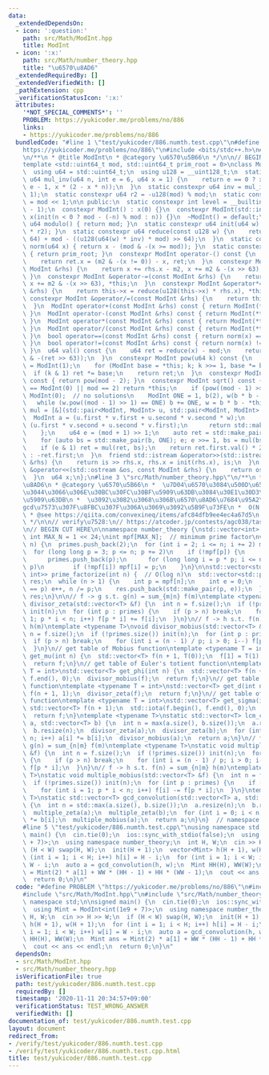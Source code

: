 ```yaml
---
data:
  _extendedDependsOn:
  - icon: ':question:'
    path: src/Math/ModInt.hpp
    title: ModInt
  - icon: ':x:'
    path: src/Math/number_theory.hpp
    title: "\u6570\u8AD6"
  _extendedRequiredBy: []
  _extendedVerifiedWith: []
  _pathExtension: cpp
  _verificationStatusIcon: ':x:'
  attributes:
    '*NOT_SPECIAL_COMMENTS*': ''
    PROBLEM: https://yukicoder.me/problems/no/886
    links:
    - https://yukicoder.me/problems/no/886
  bundledCode: "#line 1 \"test/yukicoder/886.numth.test.cpp\"\n#define PROBLEM \"\
    https://yukicoder.me/problems/no/886\"\n#include <bits/stdc++.h>\n#line 3 \"src/Math/ModInt.hpp\"\
    \n/**\n * @title ModInt\n * @category \u6570\u5B66\n */\n\n// BEGIN CUT HERE\n\
    template <std::uint64_t mod, std::uint64_t prim_root = 0>\nclass ModInt {\n private:\n\
    \  using u64 = std::uint64_t;\n  using u128 = __uint128_t;\n  static constexpr\
    \ u64 mul_inv(u64 n, int e = 6, u64 x = 1) {\n    return e == 0 ? x : mul_inv(n,\
    \ e - 1, x * (2 - x * n));\n  }\n  static constexpr u64 inv = mul_inv(mod, 6,\
    \ 1);\n  static constexpr u64 r2 = -u128(mod) % mod;\n  static constexpr u64 m2\
    \ = mod << 1;\n\n public:\n  static constexpr int level = __builtin_ctzll(mod\
    \ - 1);\n  constexpr ModInt() : x(0) {}\n  constexpr ModInt(std::int64_t n) :\
    \ x(init(n < 0 ? mod - (-n) % mod : n)) {}\n  ~ModInt() = default;\n  static constexpr\
    \ u64 modulo() { return mod; }\n  static constexpr u64 init(u64 w) { return reduce(u128(w)\
    \ * r2); }\n  static constexpr u64 reduce(const u128 w) {\n    return u64(w >>\
    \ 64) + mod - ((u128(u64(w) * inv) * mod) >> 64);\n  }\n  static constexpr u64\
    \ norm(u64 x) { return x - (mod & -(x >= mod)); }\n  static constexpr u64 pr_rt()\
    \ { return prim_root; }\n  constexpr ModInt operator-() const {\n    ModInt ret;\n\
    \    return ret.x = (m2 & -(x != 0)) - x, ret;\n  }\n  constexpr ModInt &operator+=(const\
    \ ModInt &rhs) {\n    return x += rhs.x - m2, x += m2 & -(x >> 63), *this;\n \
    \ }\n  constexpr ModInt &operator-=(const ModInt &rhs) {\n    return x -= rhs.x,\
    \ x += m2 & -(x >> 63), *this;\n  }\n  constexpr ModInt &operator*=(const ModInt\
    \ &rhs) {\n    return this->x = reduce(u128(this->x) * rhs.x), *this;\n  }\n \
    \ constexpr ModInt &operator/=(const ModInt &rhs) {\n    return this->operator*=(rhs.inverse());\n\
    \  }\n  ModInt operator+(const ModInt &rhs) const { return ModInt(*this) += rhs;\
    \ }\n  ModInt operator-(const ModInt &rhs) const { return ModInt(*this) -= rhs;\
    \ }\n  ModInt operator*(const ModInt &rhs) const { return ModInt(*this) *= rhs;\
    \ }\n  ModInt operator/(const ModInt &rhs) const { return ModInt(*this) /= rhs;\
    \ }\n  bool operator==(const ModInt &rhs) const { return norm(x) == norm(rhs.x);\
    \ }\n  bool operator!=(const ModInt &rhs) const { return norm(x) != norm(rhs.x);\
    \ }\n  u64 val() const {\n    u64 ret = reduce(x) - mod;\n    return ret + (mod\
    \ & -(ret >> 63));\n  }\n  constexpr ModInt pow(u64 k) const {\n    ModInt ret\
    \ = ModInt(1);\n    for (ModInt base = *this; k; k >>= 1, base *= base)\n    \
    \  if (k & 1) ret *= base;\n    return ret;\n  }\n  constexpr ModInt inverse()\
    \ const { return pow(mod - 2); }\n  constexpr ModInt sqrt() const {\n    if (*this\
    \ == ModInt(0) || mod == 2) return *this;\n    if (pow((mod - 1) >> 1) != 1) return\
    \ ModInt(0);  // no solutions\n    ModInt ONE = 1, b(2), w(b * b - *this);\n \
    \   while (w.pow((mod - 1) >> 1) == ONE) b += ONE, w = b * b - *this;\n    auto\
    \ mul = [&](std::pair<ModInt, ModInt> u, std::pair<ModInt, ModInt> v) {\n    \
    \  ModInt a = (u.first * v.first + u.second * v.second * w);\n      ModInt b =\
    \ (u.first * v.second + u.second * v.first);\n      return std::make_pair(a, b);\n\
    \    };\n    u64 e = (mod + 1) >> 1;\n    auto ret = std::make_pair(ONE, ModInt(0));\n\
    \    for (auto bs = std::make_pair(b, ONE); e; e >>= 1, bs = mul(bs, bs))\n  \
    \    if (e & 1) ret = mul(ret, bs);\n    return ret.first.val() * 2 < mod ? ret.first\
    \ : -ret.first;\n  }\n  friend std::istream &operator>>(std::istream &is, ModInt\
    \ &rhs) {\n    return is >> rhs.x, rhs.x = init(rhs.x), is;\n  }\n  friend std::ostream\
    \ &operator<<(std::ostream &os, const ModInt &rhs) {\n    return os << rhs.val();\n\
    \  }\n  u64 x;\n};\n#line 3 \"src/Math/number_theory.hpp\"\n/**\n * @title \u6570\
    \u8AD6\n * @category \u6570\u5B66\n *  \u7D04\u6570\u3084\u500D\u6570\u306B\u3064\
    \u3044\u3066\u306E\u30BC\u30FC\u30BF\u5909\u63DB\u3084\u30E1\u30D3\u30A6\u30B9\
    \u5909\u63DB\n *  \u3092\u3082\u3068\u306B\u6570\u8AD6\u7684\u95A2\u6570\u3084\
    gcd\u7573\u307F\u8FBC\u307F\u306A\u3069\u3092\u5B9F\u73FE\n *  O(N log log N)\n\
    \ * @see https://qiita.com/convexineq/items/afc84dfb9ee4ec4a67d5\n * @see https://en.wikipedia.org/wiki/Dirichlet_convolution\n\
    \ */\n\n// verify\u7528:\n// https://atcoder.jp/contests/agc038/tasks/agc038_c\n\
    \n// BEGIN CUT HERE\n\nnamespace number_theory {\nstd::vector<int> primes;\nconst\
    \ int MAX_N = 1 << 24;\nint mpf[MAX_N];  // minimum prime factor\nvoid init(int\
    \ n) {\n  primes.push_back(2);\n  for (int i = 2; i <= n; i += 2) mpf[i] = 2;\n\
    \  for (long long p = 3; p <= n; p += 2)\n    if (!mpf[p]) {\n      mpf[p] = p;\n\
    \      primes.push_back(p);\n      for (long long i = p * p; i <= n; i += 2 *\
    \ p)\n        if (!mpf[i]) mpf[i] = p;\n    }\n}\n\nstd::vector<std::pair<int,\
    \ int>> prime_factorize(int n) {  // O(log n)\n  std::vector<std::pair<int, int>>\
    \ res;\n  while (n > 1) {\n    int p = mpf[n];\n    int e = 0;\n    while (mpf[n]\
    \ == p) e++, n /= p;\n    res.push_back(std::make_pair(p, e));\n  }\n  return\
    \ res;\n}\n\n// f -> g s.t. g(n) = sum_{m|n} f(m)\ntemplate <typename T>\nvoid\
    \ divisor_zeta(std::vector<T> &f) {\n  int n = f.size();\n  if (!primes.size())\
    \ init(n);\n  for (int p : primes) {\n    if (p > n) break;\n    for (int i =\
    \ 1; p * i < n; i++) f[p * i] += f[i];\n  }\n}\n// f -> h s.t. f(n) = sum_{m|n}\
    \ h(m)\ntemplate <typename T>\nvoid divisor_mobius(std::vector<T> &f) {\n  int\
    \ n = f.size();\n  if (!primes.size()) init(n);\n  for (int p : primes) {\n  \
    \  if (p > n) break;\n    for (int i = (n - 1) / p; i > 0; i--) f[p * i] -= f[i];\n\
    \  }\n}\n// get table of Mobius function\ntemplate <typename T = int>\nstd::vector<T>\
    \ get_mu(int n) {\n  std::vector<T> f(n + 1, T(0));\n  f[1] = T(1);\n  divisor_mobius(f);\n\
    \  return f;\n}\n// get table of Euler's totient function\ntemplate <typename\
    \ T = int>\nstd::vector<T> get_phi(int n) {\n  std::vector<T> f(n + 1);\n  std::iota(f.begin(),\
    \ f.end(), 0);\n  divisor_mobius(f);\n  return f;\n}\n// get table of number-of-divisors\
    \ function\ntemplate <typename T = int>\nstd::vector<T> get_d(int n) {\n  std::vector<T>\
    \ f(n + 1, 1);\n  divisor_zeta(f);\n  return f;\n}\n// get table of sum-of-divisors\
    \ function\ntemplate <typename T = int>\nstd::vector<T> get_sigma(int n) {\n \
    \ std::vector<T> f(n + 1);\n  std::iota(f.begin(), f.end(), 0);\n  divisor_zeta(f);\n\
    \  return f;\n}\ntemplate <typename T>\nstatic std::vector<T> lcm_convolution(std::vector<T>\
    \ a, std::vector<T> b) {\n  int n = max(a.size(), b.size());\n  a.resize(n);\n\
    \  b.resize(n);\n  divisor_zeta(a);\n  divisor_zeta(b);\n  for (int i = 0; i <\
    \ n; i++) a[i] *= b[i];\n  divisor_mobius(a);\n  return a;\n}\n// f -> g s.t.\
    \ g(n) = sum_{n|m} f(m)\ntemplate <typename T>\nstatic void multiple_zeta(std::vector<T>\
    \ &f) {\n  int n = f.size();\n  if (!primes.size()) init(n);\n  for (int p : primes)\
    \ {\n    if (p > n) break;\n    for (int i = (n - 1) / p; i > 0; i--) f[i] +=\
    \ f[p * i];\n  }\n}\n// f -> h s.t. f(n) = sum_{n|m} h(m)\ntemplate <typename\
    \ T>\nstatic void multiple_mobius(std::vector<T> &f) {\n  int n = f.size();\n\
    \  if (!primes.size()) init(n);\n  for (int p : primes) {\n    if (p > n) break;\n\
    \    for (int i = 1; p * i < n; i++) f[i] -= f[p * i];\n  }\n}\ntemplate <typename\
    \ T>\nstatic std::vector<T> gcd_convolution(std::vector<T> a, std::vector<T> b)\
    \ {\n  int n = std::max(a.size(), b.size());\n  a.resize(n);\n  b.resize(n);\n\
    \  multiple_zeta(a);\n  multiple_zeta(b);\n  for (int i = 0; i < n; i++) a[i]\
    \ *= b[i];\n  multiple_mobius(a);\n  return a;\n}\n}  // namespace number_theory\n\
    #line 5 \"test/yukicoder/886.numth.test.cpp\"\nusing namespace std;\n\nsigned\
    \ main() {\n  cin.tie(0);\n  ios::sync_with_stdio(false);\n  using Mint = ModInt<int(1e9\
    \ + 7)>;\n  using namespace number_theory;\n  int H, W;\n  cin >> H >> W;\n  if\
    \ (H < W) swap(H, W);\n  init(H + 1);\n  vector<Mint> h(H + 1), w(H + 1);\n  for\
    \ (int i = 1; i < H; i++) h[i] = H - i;\n  for (int i = 1; i < W; i++) w[i] =\
    \ W - i;\n  auto a = gcd_convolution(h, w);\n  Mint HH(H), WW(W);\n  Mint ans\
    \ = Mint(2) * a[1] + WW * (HH - 1) + HH * (WW - 1);\n  cout << ans << endl;\n\
    \  return 0;\n}\n"
  code: "#define PROBLEM \"https://yukicoder.me/problems/no/886\"\n#include <bits/stdc++.h>\n\
    #include \"src/Math/ModInt.hpp\"\n#include \"src/Math/number_theory.hpp\"\nusing\
    \ namespace std;\n\nsigned main() {\n  cin.tie(0);\n  ios::sync_with_stdio(false);\n\
    \  using Mint = ModInt<int(1e9 + 7)>;\n  using namespace number_theory;\n  int\
    \ H, W;\n  cin >> H >> W;\n  if (H < W) swap(H, W);\n  init(H + 1);\n  vector<Mint>\
    \ h(H + 1), w(H + 1);\n  for (int i = 1; i < H; i++) h[i] = H - i;\n  for (int\
    \ i = 1; i < W; i++) w[i] = W - i;\n  auto a = gcd_convolution(h, w);\n  Mint\
    \ HH(H), WW(W);\n  Mint ans = Mint(2) * a[1] + WW * (HH - 1) + HH * (WW - 1);\n\
    \  cout << ans << endl;\n  return 0;\n}\n"
  dependsOn:
  - src/Math/ModInt.hpp
  - src/Math/number_theory.hpp
  isVerificationFile: true
  path: test/yukicoder/886.numth.test.cpp
  requiredBy: []
  timestamp: '2020-11-11 20:34:57+09:00'
  verificationStatus: TEST_WRONG_ANSWER
  verifiedWith: []
documentation_of: test/yukicoder/886.numth.test.cpp
layout: document
redirect_from:
- /verify/test/yukicoder/886.numth.test.cpp
- /verify/test/yukicoder/886.numth.test.cpp.html
title: test/yukicoder/886.numth.test.cpp
---
```

